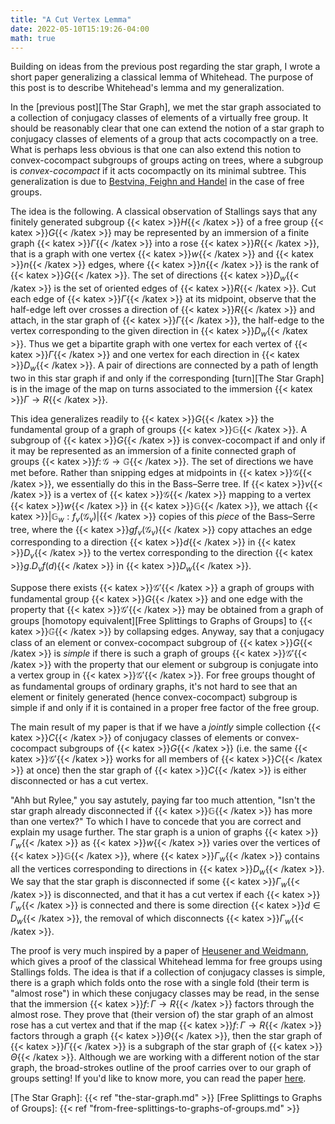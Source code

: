 ```yaml
---
title: "A Cut Vertex Lemma"
date: 2022-05-10T15:19:26-04:00
math: true
---
```


Building on ideas from the previous post regarding the star graph,
I wrote a short paper generalizing a classical lemma of Whitehead.
The purpose of this post is to describe Whitehead's lemma and my generalization.

In the [previous post][The Star Graph], we met the star graph
associated to a collection of conjugacy classes of elements
of a virtually free group.
It should be reasonably clear that one can extend
the notion of a star graph to conjugacy classes of elements
of a group that acts cocompactly on a tree.
What is perhaps less obvious is that one can also extend this notion
to convex-cocompact subgroups of groups acting on trees,
where a subgroup is *convex-cocompact* if it acts cocompactly on its minimal subtree.
This generalization is due to [Bestvina, Feighn and Handel][BFH] in the case of free groups.

The idea is the following.
A classical observation of Stallings says that 
any finitely generated subgroup {{< katex >}}$H${{< /katex >}} of a free group {{< katex >}}$G${{< /katex >}}
may be represented by an immersion of a finite graph {{< katex >}}$\Gamma${{< /katex >}} into a rose {{< katex >}}$R${{< /katex >}},
that is a graph with one vertex {{< katex >}}$w${{< /katex >}} and {{< katex >}}$n${{< /katex >}} edges, where {{< katex >}}$n${{< /katex >}} is the rank of {{< katex >}}$G${{< /katex >}}.
The set of directions {{< katex >}}$D_w${{< /katex >}} is the set of oriented edges of {{< katex >}}$R${{< /katex >}}.
Cut each edge of {{< katex >}}$\Gamma${{< /katex >}} at its midpoint,
observe that the half-edge left over crosses a direction of {{< katex >}}$R${{< /katex >}}
and attach, in the star graph of {{< katex >}}$\Gamma${{< /katex >}},
the half-edge to the vertex corresponding to the given direction in {{< katex >}}$D_w${{< /katex >}}.
Thus we get a bipartite graph with one vertex for each vertex of {{< katex >}}$\Gamma${{< /katex >}}
and one vertex for each direction in {{< katex >}}$D_w${{< /katex >}}.
A pair of directions are connected by a path of length two in this star graph
if and only if the corresponding [turn][The Star Graph] 
is in the image of the map on turns associated to the immersion {{< katex >}}$\Gamma \to R${{< /katex >}}.

This idea generalizes readily to {{< katex >}}$G${{< /katex >}} the fundamental group of a graph of groups {{< katex >}}$\mathbb{G}${{< /katex >}}.
A subgroup of {{< katex >}}$G${{< /katex >}} is convex-cocompact if and only if it may be represented as an immersion
of a finite connected graph of groups {{< katex >}}$f\colon \mathcal{G} \to \mathbb{G}${{< /katex >}}.
The set of directions we have met before.
Rather than snipping edges at midpoints in {{< katex >}}$\mathcal{G}${{< /katex >}},
we essentially do this in the Bass–Serre tree.
If {{< katex >}}$v${{< /katex >}} is a vertex of {{< katex >}}$\mathcal{G}${{< /katex >}} mapping to a vertex {{< katex >}}$w${{< /katex >}} in {{< katex >}}$\mathbb{G}${{< /katex >}},
we attach {{< katex >}}$|\mathbb{G}_w : f_v(\mathcal{G}_v)|${{< /katex >}} copies of this *piece*
of the Bass–Serre tree,
where the {{< katex >}}$gf_v(\mathcal{G}_v)${{< /katex >}} copy attaches an edge corresponding to a direction {{< katex >}}$d${{< /katex >}} in {{< katex >}}$D_v${{< /katex >}}
to the vertex corresponding to the direction {{< katex >}}$g.D_vf(d)${{< /katex >}} in {{< katex >}}$D_w${{< /katex >}}.

Suppose there exists {{< katex >}}$\mathcal{G}'${{< /katex >}} a graph of groups with fundamental group {{< katex >}}$G${{< /katex >}} and one edge
with the property that {{< katex >}}$\mathcal{G}'${{< /katex >}} may be obtained from a graph of groups
[homotopy equivalent][Free Splittings to Graphs of Groups] to {{< katex >}}$\mathbb{G}${{< /katex >}} by collapsing edges.
Anyway, say that a conjugacy class of an element or convex-cocompact subgroup of {{< katex >}}$G${{< /katex >}} is *simple*
if there is such a graph of groups {{< katex >}}$\mathcal{G}'${{< /katex >}} with the property that our element or subgroup
is conjugate into a vertex group in {{< katex >}}$\mathcal{G}'${{< /katex >}}.
For free groups thought of as fundamental groups of ordinary graphs,
it's not hard to see that an element or finitely generated (hence convex-cocompact) subgroup
is simple if and only if it is contained in a proper free factor of the free group.

The main result of my paper is that if we have a *jointly* simple collection {{< katex >}}$C${{< /katex >}} of conjugacy classes
of elements or convex-cocompact subgroups of {{< katex >}}$G${{< /katex >}}
(i.e. the same {{< katex >}}$\mathcal{G}'${{< /katex >}} works for all members of {{< katex >}}$C${{< /katex >}} at once)
then the star graph of {{< katex >}}$C${{< /katex >}} is either disconnected or has a cut vertex.

"Ahh but Rylee," you say astutely, paying far too much attention, "Isn't the star graph already disconnected
if {{< katex >}}$\mathbb{G}${{< /katex >}} has more than one vertex?"
To which I have to concede that you are correct and explain my usage further.
The star graph is a union of graphs {{< katex >}}$\Gamma_w${{< /katex >}} as {{< katex >}}$w${{< /katex >}} varies over the vertices of {{< katex >}}$\mathbb{G}${{< /katex >}},
where {{< katex >}}$\Gamma_w${{< /katex >}} contains all the vertices corresponding to directions in {{< katex >}}$D_w${{< /katex >}}.
We say that the star graph is disconnected if some {{< katex >}}$\Gamma_w${{< /katex >}} is disconnected,
and that it has a cut vertex if each {{< katex >}}$\Gamma_w${{< /katex >}} is connected and there is some direction {{< katex >}}$d \in D_w${{< /katex >}},
the removal of which disconnects {{< katex >}}$\Gamma_w${{< /katex >}}.

The proof is very much inspired by a paper of [Heusener and Weidmann][HeusenerWeidmann],
which gives a proof of the classical Whitehead lemma for free groups using Stallings folds.
The idea is that if a collection of conjugacy classes is simple,
there is a graph which folds onto the rose with a single fold
(their term is "almost rose")
in which these conjugacy classes may be read,
in the sense that the immersion {{< katex >}}$f\colon \Gamma \to R${{< /katex >}} factors through the almost rose.
They prove that (their version of) the star graph of an almost rose has a cut vertex
and that if the map {{< katex >}}$f\colon \Gamma \to R${{< /katex >}} factors through a graph {{< katex >}}$\Theta${{< /katex >}},
then the star graph of {{< katex >}}$\Gamma${{< /katex >}} is a subgraph of the star graph of {{< katex >}}$\Theta${{< /katex >}}.
Although we are working with a different notion of the star graph,
the broad-strokes outline of the proof carries over to our graph of groups setting!
If you'd like to know more, you can read the paper [here][Whitehead].

[Whitehead]: "/pdfs/Whitehead.pdf"
[BFH]: https://arxiv.org/abs/2009.10052
[HeusenerWeidmann]: https://www.degruyter.com/document/doi/10.1515/jgth-2018-0118/html?lang=en
[The Star Graph]: {{< ref "the-star-graph.md" >}}
[Free Splittings to Graphs of Groups]: {{< ref "from-free-splittings-to-graphs-of-groups.md" >}}

